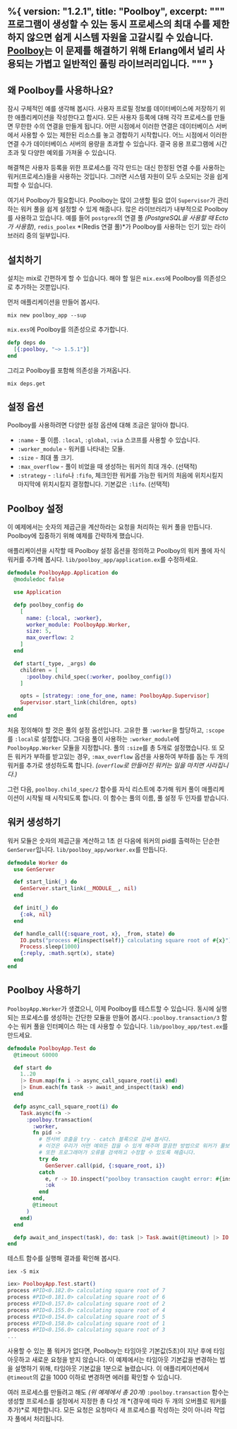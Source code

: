 %{
  version: "1.2.1",
  title: "Poolboy",
  excerpt: """
  프로그램이 생성할 수 있는 동시 프로세스의 최대 수를 제한하지 않으면 쉽게 시스템 자원을 고갈시킬 수 있습니다. [Poolboy](https://github.com/devinus/poolboy)는 이 문제를 해결하기 위해 Erlang에서 널리 사용되는 가볍고 일반적인 풀링 라이브러리입니다.
  """
}
---

## 왜 Poolboy를 사용하나요?

잠시 구체적인 예를 생각해 봅시다. 사용자 프로필 정보를 데이터베이스에 저장하기 위한 애플리케이션을 작성한다고 합시다. 모든 사용자 등록에 대해 각각 프로세스를 만들면 무한한 수의 연결을 만들게 됩니다. 어떤 시점에서 이러한 연결은 데이터베이스 서버에서 사용할 수 있는 제한된 리소스를 놓고 경합하기 시작합니다. 어느 시점에서 이러한 연결 수가 데이터베이스 서버의 용량을 초과할 수 있습니다. 결국 응용 프로그램에 시간 초과 및 다양한 예외를 가져올 수 있습니다.

해결책은 사용자 등록을 위한 프로세스를 각각 만드는 대신 한정된 연결 수를 사용하는 워커(프로세스)들을 사용하는 것입니다. 그러면 시스템 자원이 모두 소모되는 것을 쉽게 피할 수 있습니다.

여기서 Poolboy가 필요합니다. Poolboy는 많이 고생할 필요 없이 `Supervisor`가 관리하는 워커 풀을 쉽게 설정할 수 있게 해줍니다. 많은 라이브러리가 내부적으로 Poolboy를 사용하고 있습니다. 예를 들어 `postgrex`의 연결 풀 *(PostgreSQL을 사용할 때 Ecto가 사용함)*, `redis_poolex` *(Redis 연결 풀)*가 Poolboy를 사용하는 인기 있는 라이브러리 중의 일부입니다.

## 설치하기

설치는 mix로 간편하게 할 수 있습니다. 해야 할 일은 `mix.exs`에 Poolboy를 의존성으로 추가하는 것뿐입니다.

먼저 애플리케이션을 만들어 봅시다.

```shell
mix new poolboy_app --sup
```

`mix.exs`에 Poolboy를 의존성으로 추가합니다.

```elixir
defp deps do
  [{:poolboy, "~> 1.5.1"}]
end
```

그리고 Poolboy를 포함해 의존성을 가져옵니다.

```shell
mix deps.get
```

## 설정 옵션

Poolboy를 사용하려면 다양한 설정 옵션에 대해 조금은 알아야 합니다.

* `:name` - 풀 이름. `:local`, `:global`, `:via` 스코프를 사용할 수 있습니다.
* `:worker_module` - 워커를 나타내는 모듈.
* `:size` - 최대 풀 크기.
* `:max_overflow` - 풀이 비었을 때 생성하는 워커의 최대 개수. (선택적)
* `:strategy` - `:lifo`나 `:fifo`, 체크인한 워커를 가능한 워커의 처음에 위치시킬지 마지막에 위치시킬지 결정합니다. 기본값은 `:lifo`. (선택적)

## Poolboy 설정

이 예제에서는 숫자의 제곱근을 계산하라는 요청을 처리하는 워커 풀을 만듭니다. Poolboy에 집중하기 위해 예제를 간략하게 했습니다.

애플리케이션을 시작할 때 Poolboy 설정 옵션을 정의하고 Poolboy의 워커 풀에 자식 워커를 추가해 봅시다. `lib/poolboy_app/application.ex`를 수정하세요.

```elixir
defmodule PoolboyApp.Application do
  @moduledoc false

  use Application

  defp poolboy_config do
    [
      name: {:local, :worker},
      worker_module: PoolboyApp.Worker,
      size: 5,
      max_overflow: 2
    ]
  end

  def start(_type, _args) do
    children = [
      :poolboy.child_spec(:worker, poolboy_config())
    ]

    opts = [strategy: :one_for_one, name: PoolboyApp.Supervisor]
    Supervisor.start_link(children, opts)
  end
end
```

처음 정의해야 할 것은 풀의 설정 옵션입니다. 고유한 풀 `:worker`을 할당하고, `:scope`를 `:local`로 설정합니다. 그다음 풀이 사용하는 `:worker_module`에 `PoolboyApp.Worker` 모듈을 지정합니다. 풀의 `:size`를 총 5개로 설정했습니다. 또 모든 워커가 부하를 받고있는 경우, `:max_overflow` 옵션을 사용하여 부하를 돕는 두 개의 워커를 추가로 생성하도록 합니다. *(`overflow`로 만들어진 워커는 일을 마치면 사라집니다.)*

그런 다음, `poolboy.child_spec/2` 함수를 자식 리스트에 추가해 워커 풀이 애플리케이션이 시작될 때 시작되도록 합니다. 이 함수는 풀의 이름, 풀 설정 두 인자를 받습니다.

## 워커 생성하기

워커 모듈은 숫자의 제곱근을 계산하고 1초 쉰 다음에 워커의 pid를 출력하는 단순한 `GenServer`입니다. `lib/poolboy_app/worker.ex`를 만듭니다.

```elixir
defmodule Worker do
  use GenServer

  def start_link(_) do
    GenServer.start_link(__MODULE__, nil)
  end

  def init(_) do
    {:ok, nil}
  end

  def handle_call({:square_root, x}, _from, state) do
    IO.puts("process #{inspect(self)} calculating square root of #{x}")
    Process.sleep(1000)
    {:reply, :math.sqrt(x), state}
  end
end
```

## Poolboy 사용하기

`PoolboyApp.Worker`가 생겼으니, 이제 Poolboy를 테스트할 수 있습니다. 동시에 실행되는 프로세스를 생성하는 간단한 모듈을 만들어 봅시다.`:poolboy.transaction/3` 함수는 워커 풀을 인터페이스 하는 데 사용할 수 있습니다. `lib/poolboy_app/test.ex`를 만드세요.

```elixir
defmodule PoolboyApp.Test do
  @timeout 60000

  def start do
    1..20
    |> Enum.map(fn i -> async_call_square_root(i) end)
    |> Enum.each(fn task -> await_and_inspect(task) end)
  end

  defp async_call_square_root(i) do
    Task.async(fn ->
      :poolboy.transaction(
        :worker,
        fn pid -> 
          # 젠서버 호출을 try - catch 블록으로 감싸 봅시다. 
          # 이것은 우리가 어떤 예외든 잡을 수 있게 해주며 깔끔한 방법으로 워커가 풀보이에게 응답하도록 해줍니다.
          # 또한 프로그래머가 오류를 검색하고 수정할 수 있도록 해줍니다.
          try do
            GenServer.call(pid, {:square_root, i})
          catch
            e, r -> IO.inspect("poolboy transaction caught error: #{inspect(e)}, #{inspect(r)}")
            :ok
          end
        end,
        @timeout
      )
    end)
  end

  defp await_and_inspect(task), do: task |> Task.await(@timeout) |> IO.inspect()
end
```

테스트 함수를 실행해 결과를 확인해 봅시다.

```shell
iex -S mix
```

```elixir
iex> PoolboyApp.Test.start()
process #PID<0.182.0> calculating square root of 7
process #PID<0.181.0> calculating square root of 6
process #PID<0.157.0> calculating square root of 2
process #PID<0.155.0> calculating square root of 4
process #PID<0.154.0> calculating square root of 5
process #PID<0.158.0> calculating square root of 1
process #PID<0.156.0> calculating square root of 3
...
```

사용할 수 있는 풀 워커가 없다면, Poolboy는 타임아웃 기본값(5초)이 지난 후에 타임아웃하고 새로운 요청을 받지 않습니다. 이 예제에서는 타임아웃 기본값을 변경하는 법을 설명하기 위해, 타임아웃 기본값을 1분으로 늘렸습니다. 이 애플리케이션에서 `@timeout`의 값을 1000 이하로 변경하면 에러를 확인할 수 있습니다.

여러 프로세스를 만들려고 해도 *(위 예제에서 총 20개)* `:poolboy.transaction` 함수는 생성할 프로세스를 설정에서 지정한 총 다섯 개 *(경우에 따라 두 개의 오버플로 워커를 추가)*로 제한합니다. 모든 요청은 요청마다 새 프로세스를 작성하는 것이 아니라 작업자 풀에서 처리됩니다.
